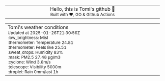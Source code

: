 
<div align="center">
<table>
<tbody>
<td align="center">
<img width="2000" height="0"><br>
Hello, this is Tomi's github 👋<br>
<sup>Built with ❤️, GO & Github Actions</sup><br>
<img width="2000" height="0">
</td>
</tbody>
</table>
</div>
<table>
<tbody>
<td align="left">
<img width="2000" height="0"><br>
Tomi's weather conditions<br>
<sup>Updated at 2025-01-26T21:30:56Z</sup><br>
<sup>:low_brightness: Mist</sup><br>
<sup>:thermometer: Temperature 24.81 </sup><br>
<sup>:thermometer: Feels like 25.51</sup><br>
<sup>:sweat_drops: Humidity 83%</sup><br>
<sup>:mask: PM2.5 27.48 μg/m3</sup><br>
<sup>:cyclone: Wind 3.6m/s </sup><br>
<sup>:telescope: Visibility 5000m </sup><br>
<sup>:droplet: Rain 0mm/last 1h </sup><br>
<img width="2000" height="0">
</td>
<td align="left">
<img width="2000" height="0"><br>
<br>
<img width="2000" height="0">
</td>
</tbody>
</table>
</div>
    